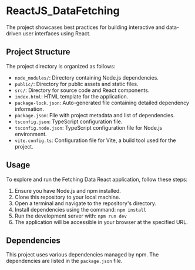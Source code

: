 #  ReactJS_DataFetching 
 
The project showcases best practices for building interactive and data-driven user interfaces using React.

## Project Structure

The project directory is organized as follows:

- `node_modules/`: Directory containing Node.js dependencies.
- `public/`: Directory for public assets and static files.
- `src/`: Directory for source code and React components.
- `index.html`: HTML template for the application.
- `package-lock.json`: Auto-generated file containing detailed dependency information.
- `package.json`: File with project metadata and list of dependencies.
- `tsconfig.json`: TypeScript configuration file.
- `tsconfig.node.json`: TypeScript configuration file for Node.js environment.
- `vite.config.ts`: Configuration file for Vite, a build tool used for the project.

## Usage

To explore and run the Fetching Data React application, follow these steps:

1. Ensure you have Node.js and npm installed.
2. Clone this repository to your local machine.
3. Open a terminal and navigate to the repository's directory.
4. Install dependencies using the command: `npm install`
5. Run the development server with: `npm run dev`
6. The application will be accessible in your browser at the specified URL.

## Dependencies

This project uses various dependencies managed by npm. The dependencies are listed in the `package.json` file.



